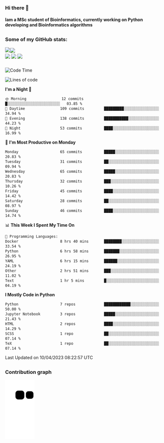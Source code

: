 ### Hi there 👋
#### Iam a MSc student of Bioinformatics, currently working on Python developing and Bioinformatics algorithms

##
### Some of my GitHub stats:

<div>
  <a href="https://github.com/AdrianoSilva19/AdrianoSilva19">
    <img heigth="180" align="left" src="https://github-readme-stats.vercel.app/api?username=AdrianoSilva19&count_private=true&include_all_comits=true&show_icons=true&theme=dracula" />
    <img heigth="180" align="center" src="https://github-readme-stats.vercel.app/api/top-langs/?username=AdrianoSilva19&langs_count=3&theme=dracula" />
  </a>
</div>

<div style="display:inline_block">
  <img align="center" heigth="30" width="30" src="https://cdn.jsdelivr.net/gh/devicons/devicon/icons/python/python-plain.svg" />
  <img align="center" heigth="30" width="30" src="https://cdn.jsdelivr.net/gh/devicons/devicon/icons/r/r-original.svg" />
  <img align="center" heigth="35" width="35" src="https://cdn.jsdelivr.net/gh/devicons/devicon/icons/neo4j/neo4j-original.svg" />
</div>

##

<!--START_SECTION:waka-->
![Code Time](http://img.shields.io/badge/Code%20Time-231%20hrs%2023%20mins-blue)

![Lines of code](https://img.shields.io/badge/From%20Hello%20World%20I%27ve%20Written-2.2%20million%20lines%20of%20code-blue)

**I'm a Night 🦉** 

```text
🌞 Morning                12 commits          █░░░░░░░░░░░░░░░░░░░░░░░░   03.85 % 
🌆 Daytime                109 commits         █████████░░░░░░░░░░░░░░░░   34.94 % 
🌃 Evening                138 commits         ███████████░░░░░░░░░░░░░░   44.23 % 
🌙 Night                  53 commits          ████░░░░░░░░░░░░░░░░░░░░░   16.99 % 
```
📅 **I'm Most Productive on Monday** 

```text
Monday                   65 commits          █████░░░░░░░░░░░░░░░░░░░░   20.83 % 
Tuesday                  31 commits          ██░░░░░░░░░░░░░░░░░░░░░░░   09.94 % 
Wednesday                65 commits          █████░░░░░░░░░░░░░░░░░░░░   20.83 % 
Thursday                 32 commits          ███░░░░░░░░░░░░░░░░░░░░░░   10.26 % 
Friday                   45 commits          ████░░░░░░░░░░░░░░░░░░░░░   14.42 % 
Saturday                 28 commits          ██░░░░░░░░░░░░░░░░░░░░░░░   08.97 % 
Sunday                   46 commits          ████░░░░░░░░░░░░░░░░░░░░░   14.74 % 
```


📊 **This Week I Spent My Time On** 

```text
💬 Programming Languages: 
Docker                   8 hrs 40 mins       ████████░░░░░░░░░░░░░░░░░   33.54 % 
Python                   6 hrs 58 mins       ███████░░░░░░░░░░░░░░░░░░   26.95 % 
YAML                     6 hrs 15 mins       ██████░░░░░░░░░░░░░░░░░░░   24.19 % 
Other                    2 hrs 51 mins       ███░░░░░░░░░░░░░░░░░░░░░░   11.02 % 
Text                     1 hr 5 mins         █░░░░░░░░░░░░░░░░░░░░░░░░   04.19 % 
```

**I Mostly Code in Python** 

```text
Python                   7 repos             ████████████░░░░░░░░░░░░░   50.00 % 
Jupyter Notebook         3 repos             █████░░░░░░░░░░░░░░░░░░░░   21.43 % 
HTML                     2 repos             ████░░░░░░░░░░░░░░░░░░░░░   14.29 % 
SCSS                     1 repo              ██░░░░░░░░░░░░░░░░░░░░░░░   07.14 % 
TeX                      1 repo              ██░░░░░░░░░░░░░░░░░░░░░░░   07.14 % 
```




 Last Updated on 10/04/2023 08:22:57 UTC
<!--END_SECTION:waka-->

##

### Contribution graph

![snake svg](https://github.com/AdrianoSilva19/AdrianoSilva19/blob/output/github-contribution-grid-snake.svg)







<!--

Here are some ideas to get you started:

- 🔭 I’m currently working on ...
- 🌱 I’m currently learning ...
- 👯 I’m looking to collaborate on ...
- 🤔 I’m looking for help with ...
- 💬 Ask me about ...
- 📫 How to reach me: ...
- 😄 Pronouns: ...
- ⚡ Fun fact: ...
-->
